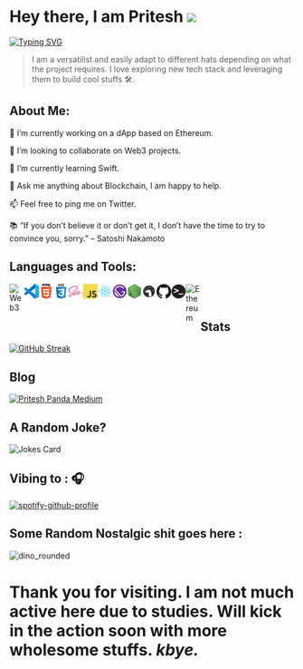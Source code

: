 # **Hey there, I am Pritesh <img src="https://raw.githubusercontent.com/aemmadi/aemmadi/master/wave.gif" width="30px">**
[![Typing SVG](https://readme-typing-svg.herokuapp.com?color=%23710848&duration=3000&lines=Blockchain+Evangelist;Web3+Developer;A+caffeine+dependant+life-form)](https://git.io/typing-svg)

> I am a versatilist and easily adapt to different hats depending on what the project requires. 
> I love exploring new tech stack and leveraging them to build cool stuffs 🛠️.

## About Me:

🔭   I’m currently working on a dApp based on Ethereum.

🤝   I’m looking to collaborate on Web3 projects.

🌱   I’m currently learning Swift. 

💬   Ask me anything about Blockchain, I am happy to help.

📫   Feel free to ping me on Twitter.

📚   “If you don’t believe it or don’t get it, I don’t have the time to try to convince you, sorry.” – Satoshi Nakamoto

## Languages and Tools:

<img align="left" alt="Web3" width="26px" src="https://user-images.githubusercontent.com/91370042/151361361-32b5ec5f-af61-4c32-9e48-006f29b3e144.png" />
<img align="left" alt="Visual Studio Code" width="26px" src="https://raw.githubusercontent.com/github/explore/80688e429a7d4ef2fca1e82350fe8e3517d3494d/topics/visual-studio-code/visual-studio-code.png" />
<img align="left" alt="HTML5" width="26px" src="https://raw.githubusercontent.com/github/explore/80688e429a7d4ef2fca1e82350fe8e3517d3494d/topics/html/html.png" />
<img align="left" alt="CSS3" width="26px" src="https://raw.githubusercontent.com/github/explore/80688e429a7d4ef2fca1e82350fe8e3517d3494d/topics/css/css.png" />
<img align="left" alt="Sass" width="26px" src="https://raw.githubusercontent.com/github/explore/80688e429a7d4ef2fca1e82350fe8e3517d3494d/topics/sass/sass.png" />
<img align="left" alt="JavaScript" width="26px" src="https://raw.githubusercontent.com/github/explore/80688e429a7d4ef2fca1e82350fe8e3517d3494d/topics/javascript/javascript.png" />
<img align="left" alt="React" width="26px" src="https://raw.githubusercontent.com/github/explore/80688e429a7d4ef2fca1e82350fe8e3517d3494d/topics/react/react.png" />
<img align="left" alt="Gatsby" width="26px" src="https://raw.githubusercontent.com/github/explore/e94815998e4e0713912fed477a1f346ec04c3da2/topics/gatsby/gatsby.png" />
<img align="left" alt="Node.js" width="26px" src="https://raw.githubusercontent.com/github/explore/80688e429a7d4ef2fca1e82350fe8e3517d3494d/topics/nodejs/nodejs.png" />
<img align="left" alt="Deno" width="26px" src="https://raw.githubusercontent.com/github/explore/361e2821e2dea67711cde99c9c40ed357061cf27/topics/deno/deno.png" />
<img align="left" alt="GitHub" width="26px" src="https://raw.githubusercontent.com/github/explore/78df643247d429f6cc873026c0622819ad797942/topics/github/github.png" />
<img align="left" alt="Terminal" width="26px" src="https://raw.githubusercontent.com/github/explore/80688e429a7d4ef2fca1e82350fe8e3517d3494d/topics/terminal/terminal.png" />
<img align="left" alt="Ethereum" width="26px" src="https://user-images.githubusercontent.com/91370042/151360989-2d7fcf47-8632-4c6e-9be2-80683b1e3104.png" />

<br>
<br/>


## Stats
[![GitHub Streak](http://github-readme-streak-stats.herokuapp.com?user=hercules001&theme=dark&date_format=M%20j%5B%2C%20Y%5D)](https://git.io/streak-stats)

## Blog
[![Pritesh Panda Medium](https://github-readme-medium.vercel.app/?username=priteshx419)](https://medium.com/@priteshx419)

## A Random Joke?
![Jokes Card](https://readme-jokes.vercel.app/api?)

## Vibing to : 🎧
[![spotify-github-profile](https://spotify-github-profile.vercel.app/api/view?uid=o4x1yuf69yr2544sdeuytd202&cover_image=false&theme=default&bar_color_cover=true)](https://spotify-github-profile.vercel.app/api/view?uid=o4x1yuf69yr2544sdeuytd202&redirect=true)

## Some Random Nostalgic shit goes here :
![dino_rounded](https://user-images.githubusercontent.com/91370042/151349000-74013e69-c49b-4396-8afa-849ad00c4ad1.gif)

# Thank you for visiting. I am not much active here due to studies. Will kick in the action soon with more wholesome stuffs. *kbye.*
